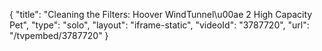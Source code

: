 {
    "title": "Cleaning the Filters: Hoover WindTunnel\u00ae 2 High Capacity Pet",
    "type": "solo",
    "layout": "iframe-static",
    "videoId": "3787720",
    "url": "\/tvpembed\/3787720"
}